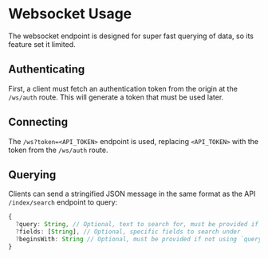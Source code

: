 # Websocket Usage

The websocket endpoint is designed for super fast querying of data, so its feature set it limited.

## Authenticating

First, a client must fetch an authentication token from the origin at the `/ws/auth` route. This will generate a token that must be used later.

## Connecting

The `/ws?token=<API_TOKEN>` endpoint is used, replacing `<API_TOKEN>` with the token from the `/ws/auth` route.

## Querying

Clients can send a stringified JSON message in the same format as the API `/index/search` endpoint to query:

```js
{
  ?query: String, // Optional, text to search for, must be provided if not using `beingsWith`
  ?fields: [String], // Optional, specific fields to search under
  ?beginsWith: String // Optional, must be provided if not using `query`, searches for documents with fields beginning with a string
}
```
